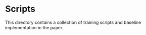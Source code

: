 # Scripts

This directory contains a collection of training scripts
and baseline implementation in the paper.
